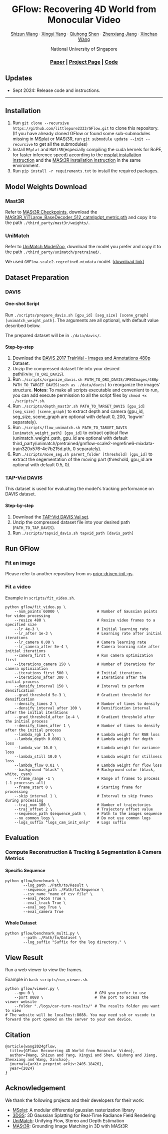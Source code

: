<p align="center">
  <h1 align="center">GFlow: Recovering 4D World from Monocular Video</h1>
  <p align="center">
    <a href="https://littlepure2333.github.io/home">Shizun Wang</a>
    ·
    <a href="https://adamdad.github.io/">Xingyi Yang</a>
    ·
    <a href="https://florinshen.github.io/">Qiuhong Shen</a>
    ·
    <a href="https://github.com/RoyMikeJiang">Zhenxiang Jiang</a>
    ·
    <a href="https://sites.google.com/site/sitexinchaowang/">Xinchao Wang</a>
  </p>
  <p align="center">National University of Singapore</p>
  <h3 align="center"><a href="https://arxiv.org/abs/2405.18426">Paper</a> | <a href="https://littlepure2333.github.io/GFlow/">Project Page</a> | <a href="https://github.com/littlepure2333/gflow">Code</a> </h3>
  <div align="center"></div>
</p>

## Updates
* Sept 2024: Release code and instructions.
---

## Installation
1. Run `git clone --recursive https://github.com/littlepure2333/GFlow.git` to clone this repository. (If you have already cloned GFlow or found some sub-submodules missing in MSplat or MASt3R, run `git submodule update --init --recursive` to get all the submodules)
2. Install `MSplat` and `MASt3R`(especially compiling the cuda kernels for RoPE, for faster inference speed) according to the [msplat installation instruction](https://github.com/pointrix-project/msplat?tab=readme-ov-file#how-to-install) and the [MASt3R installation instruction](https://github.com/naver/mast3r?tab=readme-ov-file#installation) in the same environment.
3. Run `pip install -r requirements.txt` to install the required packages.

## Model Weights Download
### Mast3R
Refer to [MASt3R Checkpoints](https://github.com/naver/mast3r?tab=readme-ov-file#checkpoints), download the [MASt3R_ViTLarge_BaseDecoder_512_catmlpdpt_metric.pth](https://download.europe.naverlabs.com/ComputerVision/MASt3R/MASt3R_ViTLarge_BaseDecoder_512_catmlpdpt_metric.pth) and copy it to the path `./third_party/mast3r/weights/`.
### UniMatch
Refer to [UniMatch ModelZoo](https://github.com/autonomousvision/unimatch/blob/master/MODEL_ZOO.md), download the model you prefer and copy it to the path `./third_party/unimatch/pretrained/`.

We used `GMFlow-scale2-regrefine6-mixdata` model. [[download link](https://s3.eu-central-1.amazonaws.com/avg-projects/unimatch/pretrained/gmflow-scale2-regrefine6-mixdata-train320x576-4e7b215d.pth)]

## Dataset Preparation
### DAVIS
#### One-shot Script
Run `./scripts/prepare_davis.sh [gpu_id] [seg_size] [scene_graph] [unimatch_weight_path]`. The arguments are all optional, with default value described below.

The prepared dataset will be in `./data/davis/`.
#### Step-by-step
1. Download the [DAVIS 2017 TrainVal - Images and Annotations 480p](https://davischallenge.org/davis2017/code.html) Dataset.
2. Unzip the compressed dataset file into your desired path(`PATH_TO_ORI_DAVIS`).
3. Run `./scripts/organize_davis.sh PATH_TO_ORI_DAVIS/JPEGImages/480p PATH_TO_TARGET_DAVIS(such as ./data/davis)` to reorganize the images' structure.
**Notes**: To make all scripts executable and convenient to run, you can add execute permission to all the script files by `chmod +x ./scripts/*.sh`.
4. Run `./scripts/depth_mast3r.sh PATH_TO_TARGET_DAVIS [gpu_id] [seg_size] [scene_graph]` to extract depth and camera (gpu_id, seg_size, scene_graph are optional with default 0, 200, 'logwin' separately).
5. Run `./scripts/flow_unimatch.sh PATH_TO_TARGET_DAVIS [unimatch_weight_path] [gpu_id]` to extract optical flow (unimatch_weight_path, gpu_id are optional with default third_party/unimatch/pretrained/gmflow-scale2-regrefine6-mixdata-train320x576-4e7b215d.pth, 0 separately).
6. Run `./scripts/move_seg.sh parent_folder [threshold] [gpu_id]` to extract the segementation of the moving part (threshold, gpu_id are optional with default 0.5, 0).

### TAP-Vid DAVIS
This dataset is used for evaluating the model's tracking performance on DAVIS dataset.
#### Step-by-step
1. Download the [TAP-Vid DAVIS Val set](https://storage.googleapis.com/dm-tapnet/tapvid_davis.zip).
2. Unzip the compressed dataset file into your desired path (`PATH_TO_TAP_DAVIS`).
3. Run `./scripts/tapvid_davis.sh tapvid_path [davis_path]`

## Run GFlow

### Fit an image
Please refer to another repository from us [prior-driven-init-gs](https://github.com/littlepure2333/prior-driven-init-gs).

<!-- ### Simple test for reconstruct image and optimize camera
Example in `scripts/fit_2d.sh`.
```
python gflow/fit_2d.py \
        --img_path /path/to/image \
        --save_path /path/to/save/video \ 
        --num_points 10000 \            # Number of gaussian points
        --max_iter 2000 \               # Maximum number of iterations
        --seed 123 \                    # Random Seed
```
### Fit an image using texture init
Example in `scripts/fit_image.sh`.
```
python gflow/fit_image.py \
        --img_path /path/to/image \
        --depth_path /path/to/depth/image \
        --num_points 10000 \            # Number of gaussian points
        --iterations 500 \              # Number of iterations
        --seed 123 \                    # Random Seed
``` -->
### Fit a video
Example in `scripts/fit_video.sh`.
```
python gflow/fit_video.py \
    --num_points 60000 \                 # Number of Gaussian points for video processing
    --resize 480 \                       # Resize video frames to a specified size
    --lr 4e-3 \                          # Initial learning rate
    --lr_after 1e-3 \                    # Learning rate after initial iterations
    --lr_camera 0.00 \                   # Camera learning rate
    --lr_camera_after 5e-4 \             # Camera learning rate after initial iterations
    --camera_first \                     # Run camera optimization first
    --iterations_camera 150 \            # Number of iterations for camera optimization
    --iterations_first 500 \             # Initial iterations
    --iterations_after 300 \             # Iterations after the initial process
    --densify_interval 150 \             # Interval to perform densification
    --grad_threshold 5e-3 \              # Gradient threshold for densification
    --densify_times 2 \                  # Number of times to densify
    --densify_interval_after 100 \       # Densification interval after the initial iterations
    --grad_threshold_after 1e-4 \        # Gradient threshold after the initial process
    --densify_times_after 1 \            # Number of times to densify after the initial process
    --lambda_rgb 1.0 \                   # Lambda weight for RGB loss
    --lambda_depth 0.0001 \              # Lambda weight for depth loss
    --lambda_var 10.0 \                  # Lambda weight for variance loss
    --lambda_still 10.0 \                # Lambda weight for stillness loss
    --lambda_flow 0.01 \                 # Lambda weight for flow loss
    --background "black" \               # Background color (black, white, cyan)
    --frame_range -1 \                   # Range of frames to process (-1 processes all)
    --frame_start 0 \                    # Starting frame for processing
    --skip_interval 1 \                  # Interval to skip frames during processing
    --traj_num 100 \                     # Number of trajectories
    --traj_offset 2 \                    # Trajectory offset value
    --sequence_path $sequence_path \     # Path to the images sequence
    --no_common_logs \                   # Do not use common logs
    --logs_suffix "logs_cam_init_only"   # Logs suffix
```

## Evaluation
### Compute Reconstruction & Tracking & Segmentation & Camera Metrics
#### Specific Sequence
```
python gflow/benchmark \
        --log_path ./Path/to/Result \
        --sequence_path ./Path/to/Sequence \
        --csv_name "name of csv file" \
        --eval_recon True \
        --eval_track True \
        --eval_seg True \
        --eval_camera True
```
#### Whole Dataset
```
python gflow/benchmark_multi.py \
        --path ./Path/to/Dataset \
        --log_suffix "Suffix for the log directory." \
```

## View Result
Run a web viewer to view the frames.

Example in `bash scripts/run_viewer.sh`.

```
python gflow/viewer.py \
    --gpu 0 \                           # GPU you prefer to use
    --port 8088 \                       # The port to access the viewer website
    --folder "./logs/car-turn-results/" # The results folder you want to view
# The website will be localhost:8088. You may need ssh or vscode to forward the port opened on the server to your own device.
```

## Citation
```
@article{wang2024gflow,
  title={GFlow: Recovering 4D World from Monocular Video},
  author={Wang, Shizun and Yang, Xingyi and Shen, Qiuhong and Jiang, Zhenxiang and Wang, Xinchao},
  journal={arXiv preprint arXiv:2405.18426},
  year={2024}
}
```

## Acknowledgement
We thank the following projects and their developers for their work:
* [MSplat](https://github.com/pointrix-project/msplat): A modular differential gaussian rasterization library
* [3DGS](https://github.com/graphdeco-inria/gaussian-splatting): 3D Gaussian Splatting for Real-Time Radiance Field Rendering
* [UniMatch](https://github.com/autonomousvision/unimatch): Unifying Flow, Stereo and Depth Estimation
* [MASt3R](https://github.com/naver/mast3r): Grounding Image Matching in 3D with MASt3R
